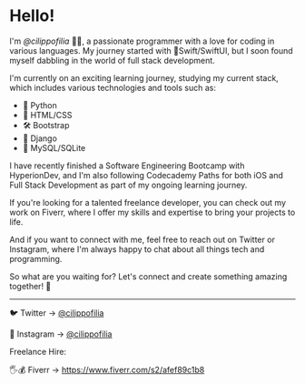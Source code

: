 # Hello! 

I'm *@cilippofilia* 👨‍💻, a passionate programmer with a love for coding in various languages. My journey started with 🦅Swift/SwiftUI, but I soon found myself dabbling in the world of full stack development.

I'm currently on an exciting learning journey, studying my current stack, which includes various technologies and tools such as:
- 🐍 Python
- 🧱 HTML/CSS
- 🛠️ Bootstrap
- 🎨 Django
- 🐬 MySQL/SQLite

I have recently finished a Software Engineering Bootcamp with HyperionDev, and I'm also following Codecademy Paths for both iOS and Full Stack Development as part of my ongoing learning journey.

If you're looking for a talented freelance developer, you can check out my work on Fiverr, where I offer my skills and expertise to bring your projects to life.

And if you want to connect with me, feel free to reach out on Twitter or Instagram, where I'm always happy to chat about all things tech and programming. 

So what are you waiting for? Let's connect and create something amazing together! 🤝

---

🐦 Twitter   -> [@cilippofilia](https://www.twitter.com/cilippofilia)

📸 Instagram -> [@cilippofilia](https://www.instagram.com/cilippofilia)

Freelance Hire:

🖐️💰 Fiverr    -> https://www.fiverr.com/s2/afef89c1b8


<!---
cilippofilia/cilippofilia is a ✨ special ✨ repository because its `README.md` (this file) appears on your GitHub profile.
You can click the Preview link to take a look at your changes.
--->
